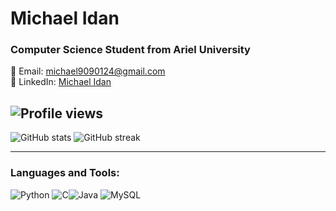 # Michael Idan
### Computer Science Student from Ariel University

📧 Email: michael9090124@gmail.com  
🔗 LinkedIn: [Michael Idan](https://www.linkedin.com/in/michael-idan-6270a1193)

![Profile views](https://gpvc.arturio.dev/michaelidan) 
---
<div>
  
![GitHub stats](https://github-readme-stats.vercel.app/api?username=michaelidan&show_icons=true&count_private=true&hide=contribs,issues&theme=radical) ![GitHub streak](https://github-readme-streak-stats.herokuapp.com/?user=michaelidan&theme=dark)
</div>

---

### Languages and Tools:

<img src="https://img.shields.io/badge/Python-3776AB?style=flat-square&logo=python&logoColor=white" alt="Python"> <img src="https://img.shields.io/badge/C-00599C?style=flat-square&logo=c&logoColor=white" alt="C"><img src="https://img.shields.io/badge/Java-ED8B00?style=flat-square&logo=java&logoColor=white" alt="Java"> <img src="https://img.shields.io/badge/MySQL-00000F?style=flat-square&logo=mysql&logoColor=white" alt="MySQL">

<!--
<img src="https://img.shields.io/badge/C++-00599C?style=flat-square&logo=c%2B%2B&logoColor=white" alt="C++"> 
<img src="https://img.shields.io/badge/Linux-FCC624?style=flat-square&logo=linux&logoColor=black" alt="Linux">

<img src="https://img.shields.io/badge/TensorFlow-FF6F00?style=flat-square&logo=tensorflow&logoColor=white" alt="TensorFlow"> 

**michaelidan/michaelidan** is a ✨ _special_ ✨ repository because its `README.md` (this file) appears on your GitHub profile.

Here are some ideas to get you started:

- 🔭 I’m currently working on ...
- 🌱 I’m currently learning ...
- 👯 I’m looking to collaborate on ...
- 🤔 I’m looking for help with ...
- 💬 Ask me about ...
- 📫 How to reach me: ...
- 😄 Pronouns: ...
- ⚡ Fun fact: ...
-->
